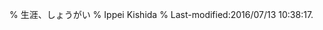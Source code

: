 % 生涯、しょうがい
% Ippei Kishida
% Last-modified:2016/07/13 10:38:17.
<!-- vim:syntax=markdown
<u> ■■■■ HERE ■■■■ </u>
-->


